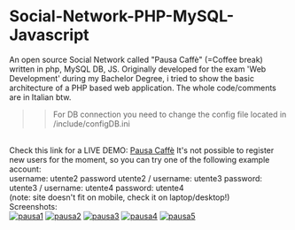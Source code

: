 # Social-Network-PHP-MySQL-Javascript
An open source Social Network called "Pausa Caffè" (=Coffee break) written in php, MySQL DB, JS. Originally developed for the exam 'Web Development' during my Bachelor Degree, i tried to show the basic architecture of a PHP based web application. The whole code/comments are in Italian btw. <br>
>> For DB connection you need to change the config file located in /include/configDB.ini

<br>
Check this link for a LIVE DEMO: <a href="http://pausacaffesocial.altervista.org/">Pausa Caffè</a>  It's not possible to register new users for the moment, so you can try one of the following example account: <br>
username: utente2 password utente2 / username: utente3 password: utente3 / username: utente4 password: utente4 
<br> (note: site doesn't fit on mobile, check it on laptop/desktop!) 
<br>
Screenshots: <br>
<a href="https://ibb.co/fCdxxYL"><img src="https://i.ibb.co/VvYqqW5/pausa1.png" alt="pausa1" border="0"></a>
<a href="https://ibb.co/GWHnc9y"><img src="https://i.ibb.co/fkDq49f/pausa2.png" alt="pausa2" border="0"></a>
<a href="https://ibb.co/3fwtrfQ"><img src="https://i.ibb.co/9wJR8wS/pausa3.png" alt="pausa3" border="0"></a>
<a href="https://ibb.co/9Z9dHD5"><img src="https://i.ibb.co/qJM2YSQ/pausa4.png" alt="pausa4" border="0"></a>
<a href="https://ibb.co/Xzkq0TK"><img src="https://i.ibb.co/7GNqMFZ/pausa5.png" alt="pausa5" border="0"></a>
